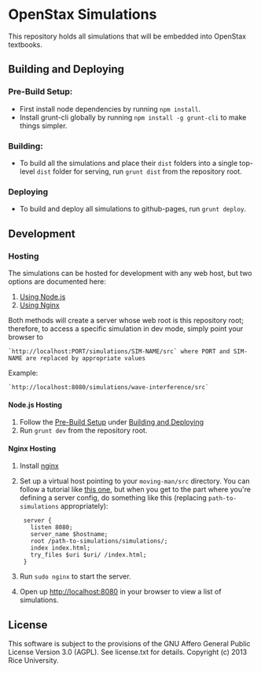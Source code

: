 OpenStax Simulations
===========

This repository holds all simulations that will be embedded into OpenStax textbooks.

## <a name="deploying-and-building"></a>Building and Deploying

### <a name="pre-build-setup"></a>Pre-Build Setup:
  * First install node dependencies by running `npm install`.
  * Install grunt-cli globally by running `npm install -g grunt-cli` to make things simpler.

### Building:
  * To build all the simulations and place their `dist` folders into a single top-level `dist` folder for serving, run `grunt dist` from the repository root.

### Deploying
  * To build and deploy all simulations to github-pages, run `grunt deploy`.

## Development

### Hosting

The simulations can be hosted for development with any web host, but two options are documented here:

1. [Using Node.js](#node-hosting)
2. [Using Nginx](#nginx-hosting)

Both methods will create a server whose web root is this repository root; therefore, to access a specific simulation in dev mode, simply point your browser to

    `http://localhost:PORT/simulations/SIM-NAME/src` where PORT and SIM-NAME are replaced by appropriate values

Example:

    `http://localhost:8080/simulations/wave-interference/src`

#### <a name="node-hosting"></a>Node.js Hosting

1. Follow the [Pre-Build Setup](#pre-build-setup) under [Building and Deploying](#deploying-and-building)
2. Run `grunt dev` from the repository root.

#### <a name="nginx-hosting"></a>Nginx Hosting

1. Install [nginx](http://nginx.org/)
2. Set up a virtual host pointing to your `moving-man/src` directory. You can follow a tutorial like [this one](http://gerardmcgarry.com/2010/setting-up-a-virtual-host-in-nginx/), but when you get to the part where you're defining a server config, do something like this (replacing `path-to-simulations` appropriately):

        server {
          listen 8080;
          server_name $hostname;
          root /path-to-simulations/simulations/;
          index index.html;
          try_files $uri $uri/ /index.html;
        }

3. Run `sudo nginx` to start the server.
4. Open up [http://localhost:8080](http://localhost:8080) in your browser to view a list of simulations.

License
-------

This software is subject to the provisions of the GNU Affero General Public License Version 3.0 (AGPL). See license.txt for details. Copyright (c) 2013 Rice University.